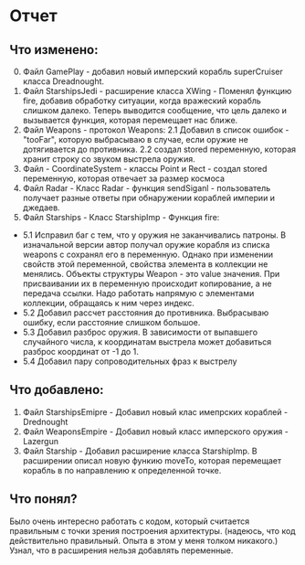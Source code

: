 #  Отчет
## Что изменено:
0. Файл GamePlay - добавил новый имперский корабль superCruiser класса Dreadnought.
1. Файл StarshipsJedi - расширение класса XWing - Поменял функцию fire, добавив обработку ситуации, когда вражеский корабль слишком далеко. Теперь выводится сообщение, что цель далеко и вызывается функция, которая перемещает нас ближе.
2. Файл Weapons - протокол Weapons:
2.1 Добавил в список ошибок - "tooFar", которую выбрасываю в случае, если оружие не дотягивается до противника.
2.2 создал stored переменную, которая хранит строку со звуком выстрела оружия.
3. Файл - CoordinateSystem - классы Point и Rect - создал stored переменную, которая отвечает за размер космоса
4. Файл Radar - Класс Radar - функция sendSiganl - пользователь получает разные ответы при обнаружении кораблей империи и джедаев.
5. Файл Starships - Класс StarshipImp - Функция fire:
* 5.1 Исправил баг с тем, что у оружия не заканчивались патроны. В изначальной версии автор получал оружие корабля из списка weapons с сохранял его в переменную. Однако при изменении свойств этой переменной, свойства элемента в коллекции не менялись. Объекты структуры Weapon - это value значения. При присваивании их в переменную происходит копирование, а не передача ссылки. Надо работать напрямую с элементами коллекции, обращаясь к ним через индекс.
* 5.2 Добавил рассчет расстояния до противника. Выбрасываю ошибку, если расстояние слишком большое.
* 5.3 Добавил разброс оружия. В зависимости от выпавшего случайного числа, к координатам выстрела может добавиться разброс координат от -1 до 1. 
* 5.4 Добавил пару сопроводительных фраз к выстрелу

## Что добавлено:
1. Файл StarshipsEmipre -  Добавил новый клас имепрских кораблей - Drednought
2. Файл WeaponsEmpire - Добавил новый класс имперского оружия - Lazergun
3. Файл Starship - Добавил расширение класса StarshipImp. В расширении описал новую функию moveTo, которая перемещает корабль в по направлению к определенной точке.
## Что понял?
Было очень интересно работать с кодом, который считается правильным с точки зрения построения архитектуры. (надеюсь, что код действительно правильный. Опыта в этом у меня толком никакого.)
Узнал, что в расширения нельзя добавлять переменные.
